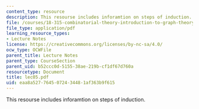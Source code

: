 ```yaml
---
content_type: resource
description: This resourse includes inforamtion on steps of induction.
file: /courses/18-315-combinatorial-theory-introduction-to-graph-theory-extremal-and-enumerative-combinatorics-spring-2005/eaa8a5277645072434481af363b9f615_lec05.pdf
file_type: application/pdf
learning_resource_types:
- Lecture Notes
license: https://creativecommons.org/licenses/by-nc-sa/4.0/
ocw_type: OCWFile
parent_title: Lecture Notes
parent_type: CourseSection
parent_uid: b52ccc0d-5155-38ae-219b-cf1df67d760a
resourcetype: Document
title: lec05.pdf
uid: eaa8a527-7645-0724-3448-1af363b9f615
---
```

This resourse includes inforamtion on steps of induction.